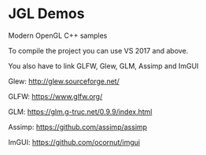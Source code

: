 # JGL Demos
Modern OpenGL C++ samples

To compile the project you can use VS 2017 and above.

You also have to link GLFW, Glew, GLM, Assimp and ImGUI

Glew:
http://glew.sourceforge.net/

GLFW:
https://www.glfw.org/

GLM:
https://glm.g-truc.net/0.9.9/index.html

Assimp:
https://github.com/assimp/assimp

ImGUI:
https://github.com/ocornut/imgui
